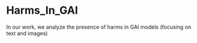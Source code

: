 # Harms_In_GAI
In our work, we analyze the presence of harms in GAI models (focusing on text and images)
